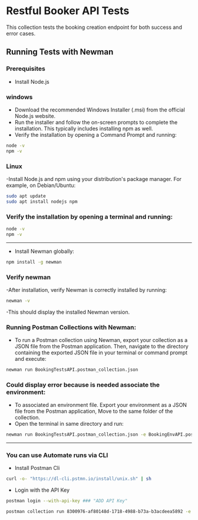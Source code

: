 # Restful Booker API Tests

This collection tests the booking creation endpoint for both success and error cases.

## Running Tests with Newman

### Prerequisites
- Install Node.js
### windows
- Download the recommended Windows Installer (.msi) from the official Node.js website.
- Run the installer and follow the on-screen prompts to complete the installation. This typically includes installing npm as well.
- Verify the installation by opening a Command Prompt and running:

```bash
node -v
npm -v
```
### Linux
-Install Node.js and npm using your distribution's package manager. For example, on Debian/Ubuntu:
```bash
sudo apt update
sudo apt install nodejs npm
```

### Verify the installation by opening a terminal and running:
```bash
node -v
npm -v
```
---
- Install Newman globally:

```bash
npm install -g newman
```
### Verify newman
-After installation, verify Newman is correctly installed by running:
```bash
newman -v
```
-This should display the installed Newman version.

### Running Postman Collections with Newman:
- To run a Postman collection using Newman, export your collection as a JSON file from the Postman application. Then, navigate to the directory containing the exported JSON file in your terminal or command prompt and execute:
```bash
newman run BookingTestsAPI.postman_collection.json
```

### Could display error because is needed associate the environment:
- To associated an environment file. Export your environment as a JSON file from the Postman application, Move to the same folder of the collection.
- Open the terminal in same directory and run: 
```bash
newman run BookingTestsAPI.postman_collection.json -e BookingEnvAPI.postman_environment.json
```

---
### You can use Automate runs via CLI
- Install Postman Cli
```bash
curl -o- "https://dl-cli.pstmn.io/install/unix.sh" | sh
```
- Login with the API Key

```bash
postman login --with-api-key ### "ADD API Key"

postman collection run 8300976-af80148d-1718-4988-b73a-b3acdeea5892 -e 8300976-1c9fff34-3ce2-4efd-b031-0ed3e00fef8b
```
